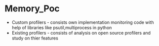 # Memory_Poc
* Custom profilers - consists own implementation monitoring code with help of libraries like psutil,multiprocess in python
* Existing profilers - consists of analysis on open source profilers and study on thier features
